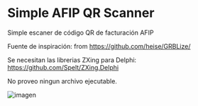 # Simple AFIP QR Scanner
Simple escaner de código QR de facturación AFIP

Fuente de inspiración: from https://github.com/heise/GRBLize/

Se necesitan las librerias ZXing para Delphi:  https://github.com/Spelt/ZXing.Delphi

No proveo ningun archivo ejecutable.

![imagen](https://user-images.githubusercontent.com/85206635/153482572-4259ce95-ab8b-44ae-9b34-e4a3ce4919a5.png)

